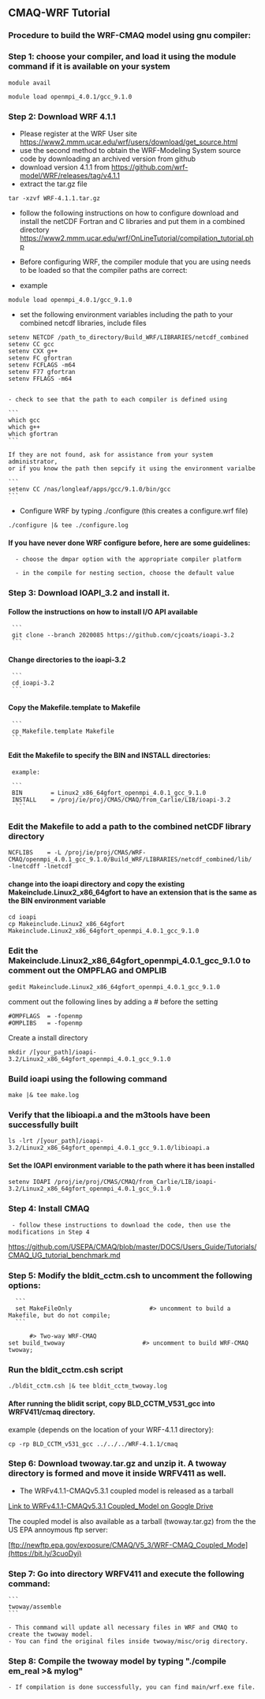 ## CMAQ-WRF Tutorial ## 

### Procedure to build the WRF-CMAQ model using gnu compiler: ###

### Step 1: choose your compiler, and load it using the module command if it is available on your system

```
module avail
```

```
module load openmpi_4.0.1/gcc_9.1.0 
```

### Step 2:  Download WRF 4.1.1
   - Please register at the WRF User site https://www2.mmm.ucar.edu/wrf/users/download/get_source.html
   - use the second method to obtain the WRF-Modeling System source code by downloading an archived version from github
   - download version 4.1.1 from https://github.com/wrf-model/WRF/releases/tag/v4.1.1
   - extract the tar.gz file
   
   ```
   tar -xzvf WRF-4.1.1.tar.gz
   ```
   
   - follow the following instructions on how to configure download and install the netCDF Fortran and C libraries and put them in a combined directory
   https://www2.mmm.ucar.edu/wrf/OnLineTutorial/compilation_tutorial.php
   
   - Before configuring WRF, the compiler module that you are using needs to be loaded so that the compiler paths are correct:
   - example
   
   ```
   module load openmpi_4.0.1/gcc_9.1.0
   ```

   - set the following environment variables including the path to your combined netcdf libraries, include files
    
    
    setenv NETCDF /path_to_directory/Build_WRF/LIBRARIES/netcdf_combined
    setenv CC gcc
    setenv CXX g++
    setenv FC gfortran
    setenv FCFLAGS -m64
    setenv F77 gfortran
    setenv FFLAGS -m64
    
    
    - check to see that the path to each compiler is defined using
    
    ```
    which gcc
    which g++
    which gfortran
    ```
    
    If they are not found, ask for assistance from your system administrator, 
    or if you know the path then sepcify it using the environment varialbe
    
    ```
    setenv CC /nas/longleaf/apps/gcc/9.1.0/bin/gcc
    ```
    

   -  Configure WRF by typing ./configure (this creates a configure.wrf file)
   
   ```
   ./configure |& tee ./configure.log
   ```

#### If you have never done WRF configure before, here are some guidelines:

      - choose the dmpar option with the appropriate compiler platform

      - in the compile for nesting section, choose the default value

### Step 3: Download IOAPI_3.2 and install it.

#### Follow the instructions on how to install I/O API available
    
     
     ```
     git clone --branch 2020085 https://github.com/cjcoats/ioapi-3.2
     ```
     
#### Change directories to the ioapi-3.2
     
     ```
     cd ioapi-3.2
     ```
     
#### Copy the Makefile.template to Makefile 
     
     ```
     cp Makefile.template Makefile
     ```
     
 #### Edit the Makefile to specify the BIN and INSTALL directories:
     
     example:
     
     ```
     BIN        = Linux2_x86_64gfort_openmpi_4.0.1_gcc_9.1.0
     INSTALL    = /proj/ie/proj/CMAS/CMAQ/from_Carlie/LIB/ioapi-3.2
      ```
      
 ### Edit the Makefile to add a path to the combined netCDF library directory
 
 ```
 NCFLIBS    = -L /proj/ie/proj/CMAS/WRF-CMAQ/openmpi_4.0.1_gcc_9.1.0/Build_WRF/LIBRARIES/netcdf_combined/lib/ -lnetcdff -lnetcdf
 ```
 
 #### change into the ioapi directory and copy the existing Makeinclude.Linux2_x86_64gfort to have an extension that is the same as the BIN environment variable
 
 ```
 cd ioapi
 cp Makeinclude.Linux2_x86_64gfort Makeinclude.Linux2_x86_64gfort_openmpi_4.0.1_gcc_9.1.0
 ```
 ### Edit the Makeinclude.Linux2_x86_64gfort_openmpi_4.0.1_gcc_9.1.0 to comment out the OMPFLAG and OMPLIB
 
 ```
 gedit Makeinclude.Linux2_x86_64gfort_openmpi_4.0.1_gcc_9.1.0
 ```
 
 comment out the following lines by adding a # before the setting
 ```
 #OMPFLAGS  = -fopenmp
 #OMPLIBS   = -fopenmp
 ```
 
 Create a install directory
 
 ```
 mkdir /[your_path]/ioapi-3.2/Linux2_x86_64gfort_openmpi_4.0.1_gcc_9.1.0
 ```
 
 ### Build ioapi using the following command
 
 
 ```
 make |& tee make.log
 ```
 
 ### Verify that the libioapi.a and the m3tools have been successfully built
 
 ```
 ls -lrt /[your_path]/ioapi-3.2/Linux2_x86_64gfort_openmpi_4.0.1_gcc_9.1.0/libioapi.a
 ```
      
#### Set the IOAPI environment variable to the path where it has been installed

```
setenv IOAPI /proj/ie/proj/CMAS/CMAQ/from_Carlie/LIB/ioapi-3.2/Linux2_x86_64gfort_openmpi_4.0.1_gcc_9.1.0
```
    

### Step 4: Install CMAQ
     - follow these instructions to download the code, then use the modifications in Step 4
     
https://github.com/USEPA/CMAQ/blob/master/DOCS/Users_Guide/Tutorials/CMAQ_UG_tutorial_benchmark.md

### Step 5: Modify the bldit_cctm.csh to uncomment the following options:

     
      ```
      set MakeFileOnly                      #> uncomment to build a Makefile, but do not compile;
      ```
      
      
      
```
      #> Two-way WRF-CMAQ 
set build_twoway                      #> uncomment to build WRF-CMAQ twoway; 
```

### Run the bldit_cctm.csh script
```
./bldit_cctm.csh |& tee bldit_cctm_twoway.log
```
      

#### After running the blidit script, copy BLD_CCTM_V531_gcc into WRFV411/cmaq directory.

example {depends on the location of your WRF-4.1.1 directory}:

```
cp -rp BLD_CCTM_v531_gcc ../../../WRF-4.1.1/cmaq
```

### Step 6: Download twoway.tar.gz and unzip it. A twoway directory is formed and move it inside WRFV411 as well.

- The WRFv4.1.1-CMAQv5.3.1 coupled model is released as a tarball 

[Link to WRFv4.1.1-CMAQv5.3.1 Coupled_Model on Google Drive](https://drive.google.com/open?id=10wFNch1MkI49ZjD2XD6wK2xzDWOav2zY)

The coupled model is also available as a tarball (twoway.tar.gz) from the the US EPA annoymous ftp server:

[ftp://newftp.epa.gov/exposure/CMAQ/V5_3/WRF-CMAQ_Coupled_Mode](https://bit.ly/3cuoDyi)



### Step 7: Go into directory WRFV411 and execute the following command:

    ```
    twoway/assemble
    ```
    
    - This command will update all necessary files in WRF and CMAQ to create the twoway model. 
    - You can find the original files inside twoway/misc/orig directory.

### Step 8: Compile the twoway model by typing "./compile em_real >& mylog"
    - If compilation is done successfully, you can find main/wrf.exe file.
